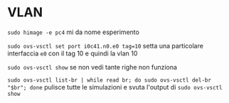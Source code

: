 # VLAN
`sudo himage -e pc4` mi da nome esperimento

`sudo ovs-vsctl set port i0c41.n0.e0 tag=10` setta una particolare interfaccia `e0` con il tag 10 e quindi la vlan 10

`sudo ovs-vsctl show` se non vedi tante righe non funziona 

`sudo ovs-vsctl list-br | while read br; do sudo ovs-vsctl del-br "$br"; done` pulisce tutte le simulazioni e svuta l'output di `sudo ovs-vsctl show`

